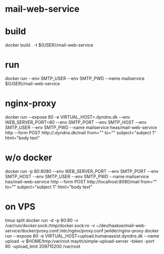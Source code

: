 # mail-web-service

# build
docker build . -t ${USER}/mail-web-service

# run
docker run --env SMTP_USER --env SMTP_PWD --name mailservice ${USER}/mail-web-service 
# nginx-proxy
docker run --expose 80 -e VIRTUAL_HOST=.dyndns.dk --env WEB_SERVER_PORT=80 --env SMTP_PORT --env SMTP_HOST --env SMTP_USER --env SMTP_PWD --name mailservice heas/mail-web-service
http --form POST http://.dyndns.dk/mail from="" to="" subject="subject 1" html="<body>body text</body>"

# w/o docker
docker run -p 80:8080 --env WEB_SERVER_PORT --env SMTP_PORT --env SMTP_HOST --env SMTP_USER --env SMTP_PWD --name mailservice has/mail-web-service
http --form POST http://localhost:8080/mail from="" to="" subject="subject 1" html="<body>body text</body>"


# on VPS
tmux
split
docker run -d -p 80:80 -v /var/run/docker.sock:/tmp/docker.sock:ro -v ~/dev/haskoe/mail-web-service/docker/proxy.conf:/etc/nginx/proxy.conf jwilder/nginx-proxy
docker run --expose 80 -e VIRTUAL_HOST=upload.humanassist.dyndns.dk --name upload -v $HOME/tmp:/var/root mayth/simple-upload-server -token <token> -port 80 -upload_limit 209715200 /var/root
